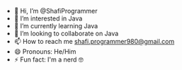 - 👋 Hi, I’m @ShafiProgrammer
- 👀 I’m interested in Java
- 🌱 I’m currently learning Java
- 💞️ I’m looking to collaborate on Java
- 📫 How to reach me shafi.programmer980@gmail.com
- 😄 Pronouns: He/Him
- ⚡ Fun fact: I'm a nerd 🤓

<!---
ShafiProgrammer/ShafiProgrammer is a ✨ special ✨ repository because its `README.md` (this file) appears on your GitHub profile.
You can click the Preview link to take a look at your changes.
--->
